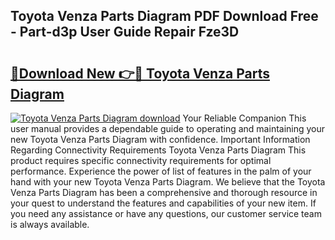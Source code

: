 ## Toyota Venza Parts Diagram PDF Download Free - Part-d3p User Guide Repair Fze3D

# <h2><a href="http://dfmtl0.blite.top/?on=Toyota+Venza+Parts+Diagram">🔗Download New 👉🔴 Toyota Venza Parts Diagram</a></h2>

[![Toyota Venza Parts Diagram download](https://i.imgur.com/lujVjoI.png)](http://dfmtl0.blite.top/?on=Toyota+Venza+Parts+Diagram)
Your Reliable Companion This user manual provides a dependable guide to operating and maintaining your new Toyota Venza Parts Diagram with confidence. Important Information Regarding Connectivity Requirements Toyota Venza Parts Diagram This product requires specific connectivity requirements for optimal performance. Experience the power of list of features in the palm of your hand with your new Toyota Venza Parts Diagram. We believe that the Toyota Venza Parts Diagram has been a comprehensive and thorough resource in your quest to understand the features and capabilities of your new item. If you need any assistance or have any questions, our customer service team is always available.
